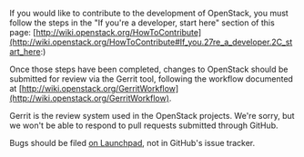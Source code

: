 If you would like to contribute to the development of OpenStack,
you must follow the steps in the "If you're a developer, start here"
section of this page: [http://wiki.openstack.org/HowToContribute](http://wiki.openstack.org/HowToContribute#If_you.27re_a_developer.2C_start_here:)

Once those steps have been completed, changes to OpenStack
should be submitted for review via the Gerrit tool, following
the workflow documented at [http://wiki.openstack.org/GerritWorkflow](http://wiki.openstack.org/GerritWorkflow).

Gerrit is the review system used in the OpenStack projects.  We're sorry, but
we won't be able to respond to pull requests submitted through GitHub.

Bugs should be filed [on Launchpad](https://bugs.launchpad.net/kiloeyes),
not in GitHub's issue tracker.
